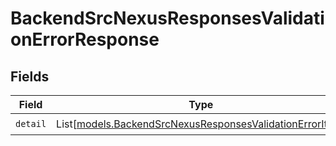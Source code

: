 # BackendSrcNexusResponsesValidationErrorResponse


## Fields

| Field                                                                                                                | Type                                                                                                                 | Required                                                                                                             | Description                                                                                                          |
| -------------------------------------------------------------------------------------------------------------------- | -------------------------------------------------------------------------------------------------------------------- | -------------------------------------------------------------------------------------------------------------------- | -------------------------------------------------------------------------------------------------------------------- |
| `detail`                                                                                                             | List[[models.BackendSrcNexusResponsesValidationErrorItem](../models/backendsrcnexusresponsesvalidationerroritem.md)] | :heavy_check_mark:                                                                                                   | N/A                                                                                                                  |